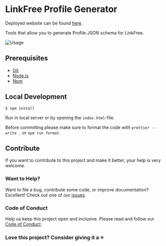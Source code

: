 # LinkFree Profile Generator

Deployed website can be found [here](https://schmelto.github.io/LinkFree_generator).

Tools that allow you to generate Profile JSON schema for LinkFree.

![Usage](https://user-images.githubusercontent.com/32319439/172676192-5970fae4-d95f-443e-9255-a58355313d96.png)

## Prerequisites

- [Git](https://git-scm.com/)
- [Node.js](https://nodejs.org/)
- [Npm](https://www.npmjs.com/)

## Local Development

```shell
$ npm install
```

Run in local server or by opening the `index.html`-file.

Before committing please make sure to format the code with `prettier --write .` or `npm run format`.

## Contribute

If you want to contribute to this project and make it better, your help is very welcome.

### Want to Help?

Want to file a bug, contribute some code, or improve documentation? Excellent! Check out one of our [issues](https://github.com/schmelto/Linkfree_generator/issues).

### Code of Conduct

Help us keep this project open and inclusive. Please read and follow our [Code of Conduct](./CODE_OF_CONDUCT.md).

### Love this project? Consider giving it a ⭐
